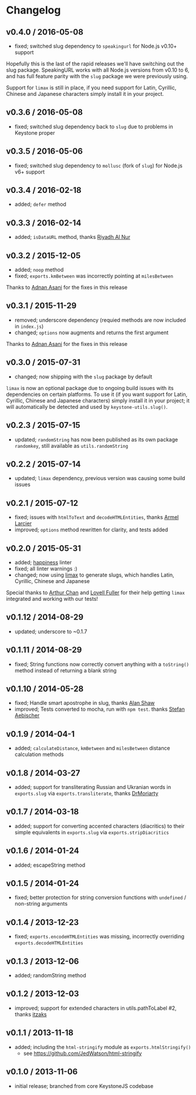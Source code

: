 # Changelog

## v0.4.0 / 2016-05-08

* fixed; switched slug dependency to `speakingurl` for Node.js v0.10+ support

Hopefully this is the last of the rapid releases we'll have switching out the
slug package. SpeakingURL works with all Node.js versions from v0.10 to 6, and
has full feature parity with the `slug` package we were previously using.

Support for `limax` is still in place, if you need support for Latin, Cyrillic,
Chinese and Japanese characters simply install it in your project.

## v0.3.6 / 2016-05-08

* fixed; switched slug dependency back to `slug` due to problems in Keystone proper

## v0.3.5 / 2016-05-06

* fixed; switched slug dependency to `mollusc` (fork of `slug`) for Node.js v6+ support

## v0.3.4 / 2016-02-18

* added; `defer` method

## v0.3.3 / 2016-02-14

* added; `isDataURL` method, thanks [Riyadh Al Nur](https://github.com/riyadhalnur)

## v0.3.2 / 2015-12-05

* added; `noop` method
* fixed; `exports.kmBetween` was incorrectly pointing at `milesBetween`

Thanks to [Adnan Asani](https://github.com/adnasa) for the fixes in this release

## v0.3.1 / 2015-11-29

* removed; underscore dependency (requied methods are now included in `index.js`)
* changed; `options` now augments and returns the first argument

Thanks to [Adnan Asani](https://github.com/adnasa) for the fixes in this release

## v0.3.0 / 2015-07-31

* changed; now shipping with the `slug` package by default

`limax` is now an optional package due to ongoing build issues with its dependencies on certain platforms. To use it (if you want support for Latin, Cyrillic, Chinese and Japanese characters) simply install it in your project; it will automatically be detected and used by `keystone-utils.slug()`.

## v0.2.3 / 2015-07-15

* updated; `randomString` has now been published as its own package `randomkey`, still available as `utils.randomString`

## v0.2.2 / 2015-07-14

* updated; `limax` dependency, previous version was causing some build issues

## v0.2.1 / 2015-07-12

* fixed; issues with `htmlToText` and `decodeHTMLEntities`, thanks [Armel Larcier](https://github.com/Benew)
* improved; `options` method rewritten for clarity, and tests added

## v0.2.0 / 2015-05-31

* added; [happiness](https://github.com/JedWatson/happiness) linter
* fixed; all linter warnings :)
* changed; now using [limax](https://github.com/lovell/limax) to generate slugs, which handles Latin, Cyrillic, Chinese and Japanese

Special thanks to [Arthur Chan](https://github.com/arthurtalkgoal) and [Lovell Fuller](https://github.com/lovell) for their help getting `limax` integrated and working with our tests!

## v0.1.12 / 2014-08-29

* updated; underscore to ~0.1.7

## v0.1.11 / 2014-08-29

* fixed; String functions now correctly convert anything with a `toString()` method instead of returning a blank string

## v0.1.10 / 2014-05-28

* fixed; Handle smart apostrophe in slug, thanks [Alan Shaw](https://github.com/alanshaw)
* improved; Tests converted to mocha, run with `npm test`. thanks [Stefan Aebischer](https://github.com/pAlpha627)

## v0.1.9 / 2014-04-1

* added; `calculateDistance`, `kmBetween` and `milesBetween` distance calculation methods

## v0.1.8 / 2014-03-27

* added; support for transliterating Russian and Ukranian words in `exports.slug` via `exports.transliterate`, thanks [DrMoriarty](https://github.com/DrMoriarty)

## v0.1.7 / 2014-03-18

* added; support for converting accented characters (diacritics) to their simple equivalents in `exports.slug` via `exports.stripDiacritics`

## v0.1.6 / 2014-01-24

* added; escapeString method

## v0.1.5 / 2014-01-24

* fixed; better protection for string conversion functions with `undefined` / non-string arguments

## v0.1.4 / 2013-12-23

* fixed; `exports.encodeHTMLEntities` was missing, incorrectly overriding `exports.decodeHTMLEntities`

## v0.1.3 / 2013-12-06

* added; randomString method

## v0.1.2 / 2013-12-03

* improved; support for extended characters in utils.pathToLabel #2, thanks [itzaks](https://github.com/itzaks)

## v0.1.1 / 2013-11-18

* added; including the `html-stringify` module as `exports.htmlStringify()`
	* see https://github.com/JedWatson/html-stringify

## v0.1.0 / 2013-11-06

* initial release; branched from core KeystoneJS codebase
